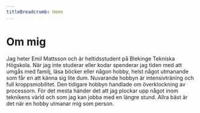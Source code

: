 ```yaml
---
titleBreadcrumb: Home
...
```

Om mig
===============================

Jag heter Emil Mattsson och är heltidsstudent på Blekinge Tekniska Högskola. När jag inte studerar eller kodar spenderar jag tiden med att umgås med familj, läsa böcker eller någon hobby, helst något utmanande som får en att känna sig lite dum. Nuvarande hobbyn är intensivträning och full kroppsmobilitet. Den tidigare hobbyn handlade om överklockning av processorn. För det mesta händer det att jag plockar upp något inom teknikens värld och som jag kan jobba med en längre stund. Allra bäst är det när en hobby utmanar mig som person.

